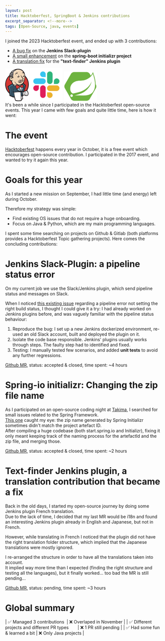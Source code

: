 ```yaml
---
layout: post 
title: Hacktoberfest, SpringBoot & Jenkins contributions
excerpt_separator: <!--more-->
tags: [Open-Source, java, events]
---
```

I joined the 2023 Hacktoberfest event, and ended up with 3 contributions:
* [A bug fix](https://github.com/jenkinsci/slack-plugin/pull/929) on the **Jenkins Slack-plugin**
* [A small enhancement](https://github.com/spring-io/initializr/pull/1492) on the **spring-boot initializr project**
* [A translation fix](https://github.com/jenkinsci/text-finder-plugin/pull/206) for the **"text-finder" Jenkins plugin**

<img src="../assets/jenkins.png" width="15%">
<img src="../assets/slack.jpg" width="21%">
<img src="../assets/springboot.png" width="21%">
<br>
It's been a while since I participated in the Hacktoberfest open-source  events.  
This year I came with few goals and quite little time, here is how it went:
<!--more-->

# The event
[Hacktoberfest](https://hacktoberfest.com/) happens every year in October, it is a free event which encourages open-source contribution. 
I participated in the 2017 event, and wanted to try it again this year.

# Goals for this year
As I started a new mission on September, I had little time (and energy) left during October. 

Therefore my strategy was simple: 
* Find existing OS issues that do not require a huge onboarding. 
* Focus on Java & Python, which are my main programming languages.


I spent some time searching on projects on Github & Gitlab (both platforms provides a Hacktoberfest Topic gathering projects).
Here comes the concluding contributions:

# Jenkins __Slack-Plugin__: a pipeline status error
On my current job we use the Slack/Jenkins plugin, which send pipeline status and messages on Slack.  


When I noticed [this existing issue](https://github.com/jenkinsci/slack-plugin/issues/818) regarding a pipeline error not setting the right build status, 
I thought I could give it a try: I had already worked on Jenkins plugins before, and was vaguely familiar with the pipeline status behaviour:

1. Reproduce the bug: I set up a new Jenkins dockerized environment, re-used an old Slack account, built and deployed the plugin on it.
2. Isolate the code base responsible. Jenkins' plugins usually works through steps. The faulty step had to identified and fixed.
3. Testing: I manually tested few scenarios, and added **unit tests** to avoid any further regressions.

[Github MR](https://github.com/jenkinsci/slack-plugin/pull/929), status: accepted & closed, time spent: ~4 hours
# Spring-io initializr: Changing the zip file name
As I participated on an open-source coding night at [Takima](https://www.takima.fr/), I searched for small issues related to the Spring Framework.  
[This one](https://github.com/spring-io/start.spring.io/issues/163) caught my eye: the zip name generated by Spring Initializr sometimes didn't match the project artefact ID.  
After compiling a huge codebase (both start.spring.io and Initializr), fixing it only meant keeping track of the naming process for the artefactId and the zip file, and merging those.

[Github MR](https://github.com/spring-io/initializr/pull/1492), status: accepted & closed, time spent: ~2 hours

# Text-finder Jenkins plugin, a translation contribution that became a fix
Back in the old days, I started my open-source journey by doing some Jenkins plugin French translation.  
Due to the lack of time, I decided that my last MR would be i18n and found an interesting Jenkins plugin already in English and Japanese, but not in French.

However, while translating in French I noticed that the plugin did not have the right translation folder structure, which implied that the Japanese translations were mostly ignored.


I re-arranged the structure in order to have all the translations taken into account.  
It implied way more time than I expected (finding the right structure and testing all the languages), but it finally worked... too bad the MR is still pending...

[Github MR](https://github.com/jenkinsci/text-finder-plugin/pull/206), status: pending, time spent: ~3 hours

# Global summary

| ✅ Managed 3 contributions&nbsp;                                 |   ❌ Overlaped in November |
| ✅ Different projects and different PR types &ensp;&ensp;&ensp;  |   ❌ 1 PR still pending    |
| ✅ Had some fun & learned a bit                                  |   ❌ Only Java projects    |

<br>
